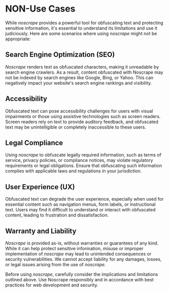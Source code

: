 # NON-Use Cases

While *noscrape* provides a powerful tool for obfuscating text and protecting sensitive information, it's essential to understand its limitations and use it judiciously. Here are some scenarios where using *noscrape* might not be appropriate:

## Search Engine Optimization (SEO) 

*Noscrape* renders text as obfuscated characters, making it unreadable by search engine crawlers. As a result, content obfuscated with Noscrape may not be indexed by search engines like Google, Bing, or Yahoo. This can negatively impact your website's search engine rankings and visibility.

## Accessibility

Obfuscated text can pose accessibility challenges for users with visual impairments or those using assistive technologies such as screen readers. Screen readers rely on text to provide auditory feedback, and obfuscated text may be unintelligible or completely inaccessible to these users.

## Legal Compliance

Using *noscrape* to obfuscate legally required information, such as terms of service, privacy policies, or compliance notices, may violate regulatory requirements or legal obligations. Ensure that obfuscating such information complies with applicable laws and regulations in your jurisdiction.

## User Experience (UX)

Obfuscated text can degrade the user experience, especially when used for essential content such as navigation menus, form labels, or instructional text. Users may find it difficult to understand or interact with obfuscated content, leading to frustration and dissatisfaction.

## Warranty and Liability

*Noscrape* is provided as-is, without warranties or guarantees of any kind. While it can help protect sensitive information, misuse or improper implementation of *noscrape* may lead to unintended consequences or security vulnerabilities. We cannot accept liability for any damages, losses, or legal issues arising from the use of *noscrape*.

Before using *noscrape*, carefully consider the implications and limitations outlined above. Use Noscrape responsibly and in accordance with best practices for web development and security.
